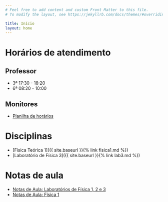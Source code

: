 ```yaml
---
# Feel free to add content and custom Front Matter to this file.
# To modify the layout, see https://jekyllrb.com/docs/themes/#overriding-theme-defaults

title: Início
layout: home
---
```


# Horários de atendimento

## Professor

- 3ª 17:30 - 18:20
- 6ª 08:20 - 10:00

## Monitores

- [Planilha de horários](https://docs.google.com/spreadsheets/d/1m-RhdLRbx21uT9659vtgehU-_VDfDt54QzuhEf3H0Dg/edit?usp=sharing)

# Disciplinas
- [Física Teórica 1]({{ site.baseurl }}{% link fisica1.md %})
- [Laboratório de Física 3]({{ site.baseurl }}{% link lab3.md %})

# Notas de aula
- [Notas de Aula: Laboratórios de Física 1, 2 e 3](https://github.com/cgraeff/NotasLab/raw/master/NotasLaboratorio.pdf)
- [Notas de Aula: Física 1](https://github.com/cgraeff/notas_fsc1/raw/master/NotasFisica1.pdf)

